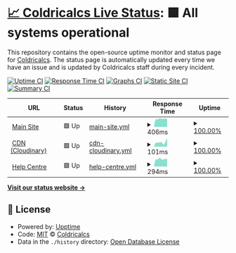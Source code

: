 # [📈 Coldricalcs Live Status](https://status.coldricalcs.com): <!--live status--> **🟩 All systems operational**

This repository contains the open-source uptime monitor and status page for [Coldricalcs](https://coldricalcs.com). The status page is automatically updated every time we have an issue and is updated by Coldricalcs staff during every incident.

[![Uptime CI](https://github.com/teamcoldricalcs/statuspage/workflows/Uptime%20CI/badge.svg)](https://github.com/upptime/upptime/actions?query=workflow%3A%22Uptime+CI%22)
[![Response Time CI](https://github.com/teamcoldricalcs/statuspage/workflows/Response%20Time%20CI/badge.svg)](https://github.com/upptime/upptime/actions?query=workflow%3A%22Response+Time+CI%22)
[![Graphs CI](https://github.com/teamcoldricalcs/statuspage/workflows/Graphs%20CI/badge.svg)](https://github.com/upptime/upptime/actions?query=workflow%3A%22Graphs+CI%22)
[![Static Site CI](https://github.com/teamcoldricalcs/statuspage/workflows/Static%20Site%20CI/badge.svg)](https://github.com/upptime/upptime/actions?query=workflow%3A%22Static+Site+CI%22)
[![Summary CI](https://github.com/teamcoldricalcs/statuspage/workflows/Summary%20CI/badge.svg)](https://github.com/upptime/upptime/actions?query=workflow%3A%22Summary+CI%22)

<!--start: status pages-->
<!-- This summary is generated by Upptime (https://github.com/upptime/upptime) -->
<!-- Do not edit this manually, your changes will be overwritten -->
<!-- prettier-ignore -->
| URL | Status | History | Response Time | Uptime |
| --- | ------ | ------- | ------------- | ------ |
| <img alt="" src="https://favicons.githubusercontent.com/coldricalcs.com" height="13"> [Main Site](https://coldricalcs.com) | 🟩 Up | [main-site.yml](https://github.com/teamcoldricalcs/statuspage/commits/HEAD/history/main-site.yml) | <details><summary><img alt="Response time graph" src="./graphs/main-site/response-time-week.png" height="20"> 406ms</summary><br><a href="https://status.coldricalcs.com/history/main-site"><img alt="Response time 468" src="https://img.shields.io/endpoint?url=https%3A%2F%2Fraw.githubusercontent.com%2Fteamcoldricalcs%2Fstatuspage%2FHEAD%2Fapi%2Fmain-site%2Fresponse-time.json"></a><br><a href="https://status.coldricalcs.com/history/main-site"><img alt="24-hour response time 427" src="https://img.shields.io/endpoint?url=https%3A%2F%2Fraw.githubusercontent.com%2Fteamcoldricalcs%2Fstatuspage%2FHEAD%2Fapi%2Fmain-site%2Fresponse-time-day.json"></a><br><a href="https://status.coldricalcs.com/history/main-site"><img alt="7-day response time 406" src="https://img.shields.io/endpoint?url=https%3A%2F%2Fraw.githubusercontent.com%2Fteamcoldricalcs%2Fstatuspage%2FHEAD%2Fapi%2Fmain-site%2Fresponse-time-week.json"></a><br><a href="https://status.coldricalcs.com/history/main-site"><img alt="30-day response time 429" src="https://img.shields.io/endpoint?url=https%3A%2F%2Fraw.githubusercontent.com%2Fteamcoldricalcs%2Fstatuspage%2FHEAD%2Fapi%2Fmain-site%2Fresponse-time-month.json"></a><br><a href="https://status.coldricalcs.com/history/main-site"><img alt="1-year response time 468" src="https://img.shields.io/endpoint?url=https%3A%2F%2Fraw.githubusercontent.com%2Fteamcoldricalcs%2Fstatuspage%2FHEAD%2Fapi%2Fmain-site%2Fresponse-time-year.json"></a></details> | <details><summary><a href="https://status.coldricalcs.com/history/main-site">100.00%</a></summary><a href="https://status.coldricalcs.com/history/main-site"><img alt="All-time uptime 100.00%" src="https://img.shields.io/endpoint?url=https%3A%2F%2Fraw.githubusercontent.com%2Fteamcoldricalcs%2Fstatuspage%2FHEAD%2Fapi%2Fmain-site%2Fuptime.json"></a><br><a href="https://status.coldricalcs.com/history/main-site"><img alt="24-hour uptime 100.00%" src="https://img.shields.io/endpoint?url=https%3A%2F%2Fraw.githubusercontent.com%2Fteamcoldricalcs%2Fstatuspage%2FHEAD%2Fapi%2Fmain-site%2Fuptime-day.json"></a><br><a href="https://status.coldricalcs.com/history/main-site"><img alt="7-day uptime 100.00%" src="https://img.shields.io/endpoint?url=https%3A%2F%2Fraw.githubusercontent.com%2Fteamcoldricalcs%2Fstatuspage%2FHEAD%2Fapi%2Fmain-site%2Fuptime-week.json"></a><br><a href="https://status.coldricalcs.com/history/main-site"><img alt="30-day uptime 100.00%" src="https://img.shields.io/endpoint?url=https%3A%2F%2Fraw.githubusercontent.com%2Fteamcoldricalcs%2Fstatuspage%2FHEAD%2Fapi%2Fmain-site%2Fuptime-month.json"></a><br><a href="https://status.coldricalcs.com/history/main-site"><img alt="1-year uptime 100.00%" src="https://img.shields.io/endpoint?url=https%3A%2F%2Fraw.githubusercontent.com%2Fteamcoldricalcs%2Fstatuspage%2FHEAD%2Fapi%2Fmain-site%2Fuptime-year.json"></a></details>
| <img alt="" src="https://favicons.githubusercontent.com/res.cloudinary.com" height="13"> [CDN (Cloudinary)](https://res.cloudinary.com/dhi83lpnp/image/upload/v1612812038/latest_zsmlic.jpg) | 🟩 Up | [cdn-cloudinary.yml](https://github.com/teamcoldricalcs/statuspage/commits/HEAD/history/cdn-cloudinary.yml) | <details><summary><img alt="Response time graph" src="./graphs/cdn-cloudinary/response-time-week.png" height="20"> 101ms</summary><br><a href="https://status.coldricalcs.com/history/cdn-cloudinary"><img alt="Response time 107" src="https://img.shields.io/endpoint?url=https%3A%2F%2Fraw.githubusercontent.com%2Fteamcoldricalcs%2Fstatuspage%2FHEAD%2Fapi%2Fcdn-cloudinary%2Fresponse-time.json"></a><br><a href="https://status.coldricalcs.com/history/cdn-cloudinary"><img alt="24-hour response time 91" src="https://img.shields.io/endpoint?url=https%3A%2F%2Fraw.githubusercontent.com%2Fteamcoldricalcs%2Fstatuspage%2FHEAD%2Fapi%2Fcdn-cloudinary%2Fresponse-time-day.json"></a><br><a href="https://status.coldricalcs.com/history/cdn-cloudinary"><img alt="7-day response time 101" src="https://img.shields.io/endpoint?url=https%3A%2F%2Fraw.githubusercontent.com%2Fteamcoldricalcs%2Fstatuspage%2FHEAD%2Fapi%2Fcdn-cloudinary%2Fresponse-time-week.json"></a><br><a href="https://status.coldricalcs.com/history/cdn-cloudinary"><img alt="30-day response time 133" src="https://img.shields.io/endpoint?url=https%3A%2F%2Fraw.githubusercontent.com%2Fteamcoldricalcs%2Fstatuspage%2FHEAD%2Fapi%2Fcdn-cloudinary%2Fresponse-time-month.json"></a><br><a href="https://status.coldricalcs.com/history/cdn-cloudinary"><img alt="1-year response time 107" src="https://img.shields.io/endpoint?url=https%3A%2F%2Fraw.githubusercontent.com%2Fteamcoldricalcs%2Fstatuspage%2FHEAD%2Fapi%2Fcdn-cloudinary%2Fresponse-time-year.json"></a></details> | <details><summary><a href="https://status.coldricalcs.com/history/cdn-cloudinary">100.00%</a></summary><a href="https://status.coldricalcs.com/history/cdn-cloudinary"><img alt="All-time uptime 100.00%" src="https://img.shields.io/endpoint?url=https%3A%2F%2Fraw.githubusercontent.com%2Fteamcoldricalcs%2Fstatuspage%2FHEAD%2Fapi%2Fcdn-cloudinary%2Fuptime.json"></a><br><a href="https://status.coldricalcs.com/history/cdn-cloudinary"><img alt="24-hour uptime 100.00%" src="https://img.shields.io/endpoint?url=https%3A%2F%2Fraw.githubusercontent.com%2Fteamcoldricalcs%2Fstatuspage%2FHEAD%2Fapi%2Fcdn-cloudinary%2Fuptime-day.json"></a><br><a href="https://status.coldricalcs.com/history/cdn-cloudinary"><img alt="7-day uptime 100.00%" src="https://img.shields.io/endpoint?url=https%3A%2F%2Fraw.githubusercontent.com%2Fteamcoldricalcs%2Fstatuspage%2FHEAD%2Fapi%2Fcdn-cloudinary%2Fuptime-week.json"></a><br><a href="https://status.coldricalcs.com/history/cdn-cloudinary"><img alt="30-day uptime 100.00%" src="https://img.shields.io/endpoint?url=https%3A%2F%2Fraw.githubusercontent.com%2Fteamcoldricalcs%2Fstatuspage%2FHEAD%2Fapi%2Fcdn-cloudinary%2Fuptime-month.json"></a><br><a href="https://status.coldricalcs.com/history/cdn-cloudinary"><img alt="1-year uptime 100.00%" src="https://img.shields.io/endpoint?url=https%3A%2F%2Fraw.githubusercontent.com%2Fteamcoldricalcs%2Fstatuspage%2FHEAD%2Fapi%2Fcdn-cloudinary%2Fuptime-year.json"></a></details>
| <img alt="" src="https://favicons.githubusercontent.com/help.coldricalcs.com" height="13"> [Help Centre](https://help.coldricalcs.com) | 🟩 Up | [help-centre.yml](https://github.com/teamcoldricalcs/statuspage/commits/HEAD/history/help-centre.yml) | <details><summary><img alt="Response time graph" src="./graphs/help-centre/response-time-week.png" height="20"> 294ms</summary><br><a href="https://status.coldricalcs.com/history/help-centre"><img alt="Response time 349" src="https://img.shields.io/endpoint?url=https%3A%2F%2Fraw.githubusercontent.com%2Fteamcoldricalcs%2Fstatuspage%2FHEAD%2Fapi%2Fhelp-centre%2Fresponse-time.json"></a><br><a href="https://status.coldricalcs.com/history/help-centre"><img alt="24-hour response time 302" src="https://img.shields.io/endpoint?url=https%3A%2F%2Fraw.githubusercontent.com%2Fteamcoldricalcs%2Fstatuspage%2FHEAD%2Fapi%2Fhelp-centre%2Fresponse-time-day.json"></a><br><a href="https://status.coldricalcs.com/history/help-centre"><img alt="7-day response time 294" src="https://img.shields.io/endpoint?url=https%3A%2F%2Fraw.githubusercontent.com%2Fteamcoldricalcs%2Fstatuspage%2FHEAD%2Fapi%2Fhelp-centre%2Fresponse-time-week.json"></a><br><a href="https://status.coldricalcs.com/history/help-centre"><img alt="30-day response time 295" src="https://img.shields.io/endpoint?url=https%3A%2F%2Fraw.githubusercontent.com%2Fteamcoldricalcs%2Fstatuspage%2FHEAD%2Fapi%2Fhelp-centre%2Fresponse-time-month.json"></a><br><a href="https://status.coldricalcs.com/history/help-centre"><img alt="1-year response time 349" src="https://img.shields.io/endpoint?url=https%3A%2F%2Fraw.githubusercontent.com%2Fteamcoldricalcs%2Fstatuspage%2FHEAD%2Fapi%2Fhelp-centre%2Fresponse-time-year.json"></a></details> | <details><summary><a href="https://status.coldricalcs.com/history/help-centre">100.00%</a></summary><a href="https://status.coldricalcs.com/history/help-centre"><img alt="All-time uptime 100.00%" src="https://img.shields.io/endpoint?url=https%3A%2F%2Fraw.githubusercontent.com%2Fteamcoldricalcs%2Fstatuspage%2FHEAD%2Fapi%2Fhelp-centre%2Fuptime.json"></a><br><a href="https://status.coldricalcs.com/history/help-centre"><img alt="24-hour uptime 100.00%" src="https://img.shields.io/endpoint?url=https%3A%2F%2Fraw.githubusercontent.com%2Fteamcoldricalcs%2Fstatuspage%2FHEAD%2Fapi%2Fhelp-centre%2Fuptime-day.json"></a><br><a href="https://status.coldricalcs.com/history/help-centre"><img alt="7-day uptime 100.00%" src="https://img.shields.io/endpoint?url=https%3A%2F%2Fraw.githubusercontent.com%2Fteamcoldricalcs%2Fstatuspage%2FHEAD%2Fapi%2Fhelp-centre%2Fuptime-week.json"></a><br><a href="https://status.coldricalcs.com/history/help-centre"><img alt="30-day uptime 100.00%" src="https://img.shields.io/endpoint?url=https%3A%2F%2Fraw.githubusercontent.com%2Fteamcoldricalcs%2Fstatuspage%2FHEAD%2Fapi%2Fhelp-centre%2Fuptime-month.json"></a><br><a href="https://status.coldricalcs.com/history/help-centre"><img alt="1-year uptime 100.00%" src="https://img.shields.io/endpoint?url=https%3A%2F%2Fraw.githubusercontent.com%2Fteamcoldricalcs%2Fstatuspage%2FHEAD%2Fapi%2Fhelp-centre%2Fuptime-year.json"></a></details>

<!--end: status pages-->

[**Visit our status website →**](https://status.coldricalcs.com)

## 📄 License

- Powered by: [Upptime](https://github.com/upptime/upptime)
- Code: [MIT](./LICENSE) © [Coldricalcs](https://coldricalcs.com)
- Data in the `./history` directory: [Open Database License](https://opendatacommons.org/licenses/odbl/1-0/)
